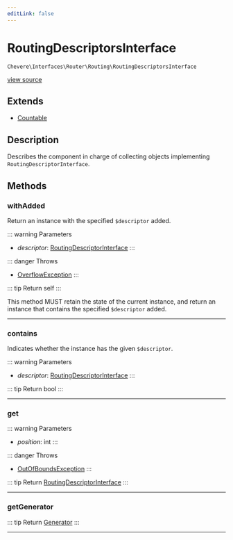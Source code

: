 ```yaml
---
editLink: false
---
```


# RoutingDescriptorsInterface

`Chevere\Interfaces\Router\Routing\RoutingDescriptorsInterface`

[view source](https://github.com/chevere/chevere/blob/main/src/Chevere/Interfaces/Router/Routing/RoutingDescriptorsInterface.php)

## Extends

- [Countable](https://www.php.net/manual/class.countable)

## Description

Describes the component in charge of collecting objects implementing `RoutingDescriptorInterface`.

## Methods

### withAdded

Return an instance with the specified `$descriptor` added.

::: warning Parameters
- *descriptor*: [RoutingDescriptorInterface](./RoutingDescriptorInterface.md)
:::

::: danger Throws
- [OverflowException](../../../Exceptions/Core/OverflowException.md) 
:::

::: tip Return
self
:::

This method MUST retain the state of the current instance, and return
an instance that contains the specified `$descriptor` added.

---

### contains

Indicates whether the instance has the given `$descriptor`.

::: warning Parameters
- *descriptor*: [RoutingDescriptorInterface](./RoutingDescriptorInterface.md)
:::

::: tip Return
bool
:::

---

### get

::: warning Parameters
- *position*: int
:::

::: danger Throws
- [OutOfBoundsException](../../../Exceptions/Core/OutOfBoundsException.md) 
:::

::: tip Return
[RoutingDescriptorInterface](./RoutingDescriptorInterface.md)
:::

---

### getGenerator

::: tip Return
[Generator](https://www.php.net/manual/class.generator)
:::

---
